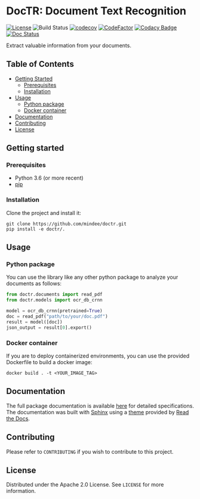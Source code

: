 
# DocTR: Document Text Recognition

[![License](https://img.shields.io/badge/License-Apache%202.0-blue.svg)](LICENSE) ![Build Status](https://github.com/mindee/doctr/workflows/python-package/badge.svg) [![codecov](https://codecov.io/gh/mindee/doctr/branch/main/graph/badge.svg?token=577MO567NM)](https://codecov.io/gh/mindee/doctr) [![CodeFactor](https://www.codefactor.io/repository/github/mindee/doctr/badge?s=bae07db86bb079ce9d6542315b8c6e70fa708a7e)](https://www.codefactor.io/repository/github/mindee/doctr) [![Codacy Badge](https://api.codacy.com/project/badge/Grade/340a76749b634586a498e1c0ab998f08)](https://app.codacy.com/gh/mindee/doctr?utm_source=github.com&utm_medium=referral&utm_content=mindee/doctr&utm_campaign=Badge_Grade) [![Doc Status](https://github.com/mindee/doctr/workflows/doc-status/badge.svg)](https://mindee.github.io/doctr)

Extract valuable information from your documents.



## Table of Contents

* [Getting Started](#getting-started)
  * [Prerequisites](#prerequisites)
  * [Installation](#installation)
* [Usage](#usage)
  * [Python package](#python-package)
  * [Docker container](#docker-container)
* [Documentation](#documentation)
* [Contributing](#contributing)
* [License](#license)



## Getting started

### Prerequisites

- Python 3.6 (or more recent)
- [pip](https://pip.pypa.io/en/stable/)

### Installation

Clone the project and install it:

```shell
git clone https://github.com/mindee/doctr.git
pip install -e doctr/.
```



## Usage

### Python package

You can use the library like any other python package to analyze your documents as follows:

```python
from doctr.documents import read_pdf
from doctr.models import ocr_db_crnn

model = ocr_db_crnn(pretrained=True)
doc = read_pdf("path/to/your/doc.pdf")
result = model([doc])
json_output = result[0].export()
```

### Docker container

If you are to deploy containerized environments, you can use the provided Dockerfile to build a docker image:

```shell
docker build . -t <YOUR_IMAGE_TAG>
```

## Documentation

The full package documentation is available [here](https://mindee.github.io/doctr/) for detailed specifications. The documentation was built with [Sphinx](sphinx-doc.org) using a [theme](github.com/readthedocs/sphinx_rtd_theme) provided by [Read the Docs](readthedocs.org).



## Contributing

Please refer to `CONTRIBUTING` if you wish to contribute to this project.



## License

Distributed under the Apache 2.0 License. See `LICENSE` for more information.
